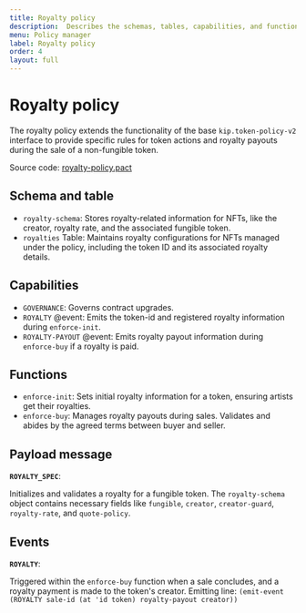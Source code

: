 ```yaml
---
title: Royalty policy
description:  Describes the schemas, tables, capabilities, and functions defined in the royalty policy.
menu: Policy manager
label: Royalty policy
order: 4
layout: full
---
```


# Royalty policy

The royalty policy extends the functionality of the base `kip.token-policy-v2`
interface to provide specific rules for token actions and royalty payouts
during the sale of a non-fungible token.

Source code: 
[royalty-policy.pact](https://github.com/kadena-io/marmalade/blob/v2/pact/concrete-policies/royalty-policy/royalty-policy-v1.pact)

## Schema and table

- `royalty-schema`: Stores royalty-related information for NFTs, like the
  creator, royalty rate, and the associated fungible token.
- `royalties` Table: Maintains royalty configurations for NFTs managed under the
  policy, including the token ID and its associated royalty details.

## Capabilities

- `GOVERNANCE`: Governs contract upgrades.
- `ROYALTY` @event: Emits the token-id and registered royalty information during
  `enforce-init`.
- `ROYALTY-PAYOUT` @event: Emits royalty payout information during `enforce-buy`
  if a royalty is paid.

## Functions

- `enforce-init`: Sets initial royalty information for a token, ensuring artists
  get their royalties.
- `enforce-buy`: Manages royalty payouts during sales. Validates and abides by
  the agreed terms between buyer and seller.

## Payload message

**`ROYALTY_SPEC`**:

Initializes and validates a royalty for a fungible token. The `royalty-schema`
object contains necessary fields like `fungible`, `creator`, `creator-guard`,
`royalty-rate`, and `quote-policy`.

## Events

**`ROYALTY`**:

Triggered within the `enforce-buy` function when a sale concludes, and a royalty
payment is made to the token's creator. Emitting line:
`(emit-event (ROYALTY sale-id (at 'id token) royalty-payout creator))`

